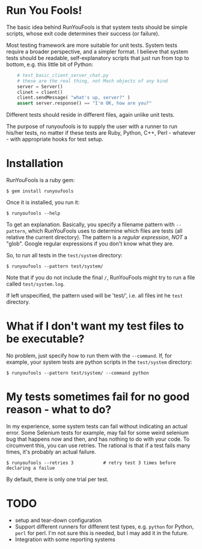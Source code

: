 # Run You Fools!

The basic idea behind RunYouFools is that system tests should be simple
scripts, whose exit code determines their success (or failure).

Most testing framework are more suitable for unit tests. System tests require a broader perspective,
and a simpler format. I believe that system tests should be readable, self-explanatory scripts that just
run from top to bottom, e.g. this little bit of Python:

```python
    # test_basic_client_server_chat.py
    # these are the real thing, not Moch objects of any kind
    server = Server()
    clinet = client()
    client.sendMessage( "what's up, server?" )
    assert server.response() == "I'm OK, how are you?"
```

Different tests should reside in different files, again unlike unit tests.

The purpose of runyoufools is to supply the user with a runner to run his/her tests,
no matter if these tests are Ruby, Python, C++, Perl - whatever - with appropriate hooks for test setup.

# Installation

RunYouFools is a ruby gem:

    $ gem install runyoufools

Once it is installed, you run it:

    $ runyoufools --help

To get an explanation. Basically, you specify a filename pattern with `--pattern`,
which RunYouFools uses to determine which files are tests (all relative the
current directory). The pattern is a *regular expression*, *NOT* a "glob".
Google regular expressions if you don't know what they are.

So, to run all tests in the `test/system` directory:

    $ runyoufools --pattern test/system/

Note that if you do not include the final `/`, RunYouFools might try to run a file called `test/system.log`.

If left unspecified, the pattern used will be 'test/', i.e. all files int he `test` directory.

# What if I don't want my test files to be executable?

No problem, just specify how to run them with the `--command`. If, for example, your system tests are python scripts in the `test/system` directory:

    $ runyoufools --pattern test/system/ --command python

# My tests sometimes fail for no good reason - what to do?

In my experience, some system tests can fail without indicating an actual error. Some Selenium tests for example, may fail for some weird selenium bug that happens now and then, and has nothing to do with your code. To circumvent this, you can use retries. The rational is that if a test fails many times, it's probably an actual failure.

    $ runyoufools --retries 3           # retry test 3 times before declaring a failue

By default, there is only one trial per test.

# TODO

* setup and tear-down configuration
* Support different runners for different test types, e.g. `python` for Python, `perl` for perl. I'm not sure this is needed, but I may add it in the future.
* Integration with some reporting systems
